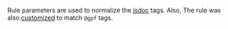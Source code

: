 Rule parameters are used to normalize the [jsdoc](http://usejsdoc.org/) tags.
Also, The rule was also
[customized](https://github.com/ArnaudBuchholz/gpf-js/blob/master/.eslintrules/valid-jsdoc.js) to match
`@gpf` tags.
